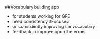 ##Vocabulary building app
  - for students working for GRE
  - need consistency
#Focuses:
  - on consistently improving the vocabulary
  - feedback to improve upon the errors
